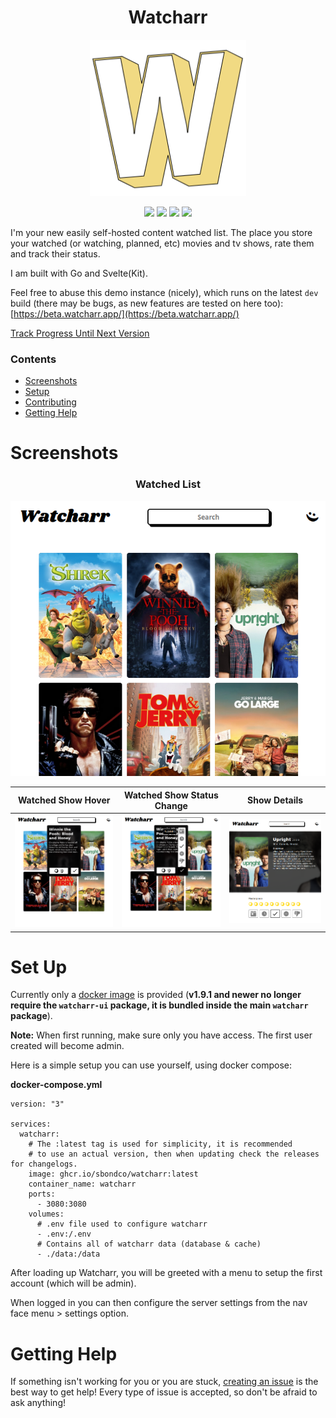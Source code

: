 <h1 align="center">Watcharr</h1>
<p align="center"><img src="./static/logo-col.png" alt="logo" width="250" /></p>

<p align="center">
  <a href="https://github.com/sbondCo/Watcharr/pkgs/container/watcharr"><img src="https://img.shields.io/github/v/release/sbondCo/Watcharr?label=version&style=for-the-badge" /></a>
  <a href="https://beta.watcharr.app"><img src="https://img.shields.io/website?label=DEMO&style=for-the-badge&url=https%3A%2F%2Fbeta.watcharr.app" /></a>
  <a href="https://github.com/sbondCo/Watcharr/issues"><img src="https://img.shields.io/github/issues-raw/sbondCo/Watcharr?label=ISSUES&style=for-the-badge" /></a>
  <a href="/LICENSE"><img src="https://img.shields.io/github/license/sbondCo/Watcharr?style=for-the-badge" /></a>
</p>

I'm your new easily self-hosted content watched list. The place you store your watched (or watching, planned, etc) movies and tv shows, rate them and track their status.

I am built with Go and Svelte(Kit).

Feel free to abuse this demo instance (nicely), which runs on the latest `dev` build (there may be bugs, as new features are tested on here too): [https://beta.watcharr.app/](https://beta.watcharr.app/)

[Track Progress Until Next Version](https://github.com/orgs/sbondCo/projects/9/views/3)

### Contents

- [Screenshots](#screenshots)
- [Setup](#set-up)
- [Contributing](CONTRIBUTING.md)
- [Getting Help](#getting-help)

# Screenshots

<h3 align="center">Watched List</h3>
<p align="center">
<img src="./screenshot/homepage.png" alt="Watched List" />

| Watched Show Hover                                                      | Watched Show Status Change                                                              | Show Details                                                                |
| ----------------------------------------------------------------------- | --------------------------------------------------------------------------------------- | --------------------------------------------------------------------------- |
| <img src="./screenshot/homepage-poster-hover.png" alt="Watched List" /> | <img src="./screenshot/homepage-poster-change-status.png" alt="Changing Show Status" /> | <img src="./screenshot/show-details-page.png" alt="Content Details Page" /> |

</p>

# Set Up

Currently only a [docker image](https://github.com/sbondCo/Watcharr/pkgs/container/watcharr) is provided (**v1.9.1 and newer no longer require the `watcharr-ui` package, it is bundled inside the main `watcharr` package**).

**Note:** When first running, make sure only you have access. The first user created will become admin.

Here is a simple setup you can use yourself, using docker compose:

**docker-compose.yml**

```
version: "3"

services:
  watcharr:
    # The :latest tag is used for simplicity, it is recommended
    # to use an actual version, then when updating check the releases for changelogs.
    image: ghcr.io/sbondco/watcharr:latest
    container_name: watcharr
    ports:
      - 3080:3080
    volumes:
      # .env file used to configure watcharr
      - .env:/.env
      # Contains all of watcharr data (database & cache)
      - ./data:/data
```

After loading up Watcharr, you will be greeted with a menu to setup the first account (which will be admin).

When logged in you can then configure the server settings from the nav face menu > settings option.

# Getting Help

If something isn't working for you or you are stuck, [creating an issue](https://github.com/sbondCo/Watcharr/issues/new) is the best way to get help! Every type of issue is accepted, so don't be afraid to ask anything!
